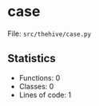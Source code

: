 # case

File: `src/thehive/case.py`

## Statistics

- Functions: 0
- Classes: 0
- Lines of code: 1

